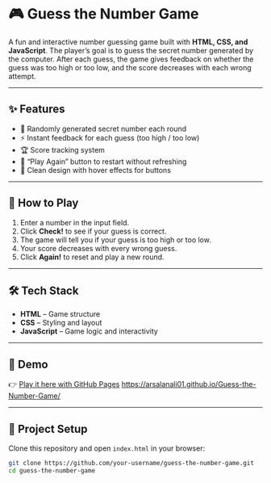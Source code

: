 # 🎮 Guess the Number Game  

A fun and interactive number guessing game built with **HTML, CSS, and JavaScript**. The player’s goal is to guess the secret number generated by the computer. After each guess, the game gives feedback on whether the guess was too high or too low, and the score decreases with each wrong attempt.  

---

## ✨ Features  
- 🔢 Randomly generated secret number each round  
- ⚡ Instant feedback for each guess (too high / too low)  
- 🏆 Score tracking system  
- 🔄 “Play Again” button to restart without refreshing  
- 🎨 Clean design with hover effects for buttons  

---

## 🚀 How to Play  
1. Enter a number in the input field.  
2. Click **Check!** to see if your guess is correct.  
3. The game will tell you if your guess is too high or too low.  
4. Your score decreases with every wrong guess.  
5. Click **Again!** to reset and play a new round.  

---

## 🛠️ Tech Stack  
- **HTML** – Game structure  
- **CSS** – Styling and layout  
- **JavaScript** – Game logic and interactivity  

---

## 📸 Demo  
👉 [Play it here with GitHub Pages](#) 
https://arsalanali01.github.io/Guess-the-Number-Game/

---

## 📂 Project Setup  
Clone this repository and open `index.html` in your browser:  

```bash
git clone https://github.com/your-username/guess-the-number-game.git
cd guess-the-number-game

